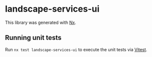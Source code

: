 # landscape-services-ui

This library was generated with [Nx](https://nx.dev).

## Running unit tests

Run `nx test landscape-services-ui` to execute the unit tests via [Vitest](https://vitest.dev/).
